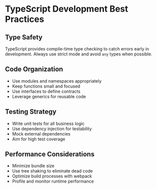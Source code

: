 # TypeScript Development Best Practices

## Type Safety
TypeScript provides compile-time type checking to catch errors early in development. Always use strict mode and avoid `any` types when possible.

## Code Organization
- Use modules and namespaces appropriately
- Keep functions small and focused
- Use interfaces to define contracts
- Leverage generics for reusable code

## Testing Strategy
- Write unit tests for all business logic
- Use dependency injection for testability
- Mock external dependencies
- Aim for high test coverage

## Performance Considerations
- Minimize bundle size
- Use tree shaking to eliminate dead code
- Optimize build processes with webpack
- Profile and monitor runtime performance